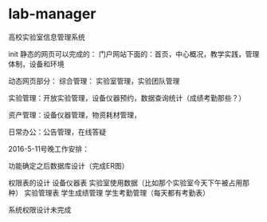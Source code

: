 # lab-manager
高校实验室信息管理系统

init
静态的网页可以完成的：
门户网站下面的：首页，中心概况，教学实践，管理体制，设备和环境

动态网页部分：
综合管理： 实验室管理，实验团队管理


实验管理：开放实验管理，设备仪器预约，数据查询统计（成绩考勤那些？）

资产管理：设备仪器管理，物资耗材管理，

日常办公：公告管理，在线答疑


2016-5-11号晚工作安排：

功能确定之后数据库设计（完成ER图）

权限表的设计
设备仪器表
实验室使用数据（比如那个实验室今天下午被占用那种）
实验管理表
学生成绩管理
学生考勤管理（每天都有考勤表）


系统权限设计未完成
